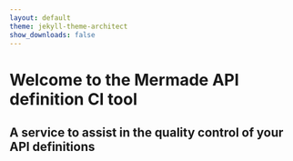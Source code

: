 ```yaml
---
layout: default
theme: jekyll-theme-architect
show_downloads: false
---
```

# Welcome to the Mermade API definition CI tool

## A service to assist in the quality control of your API definitions
